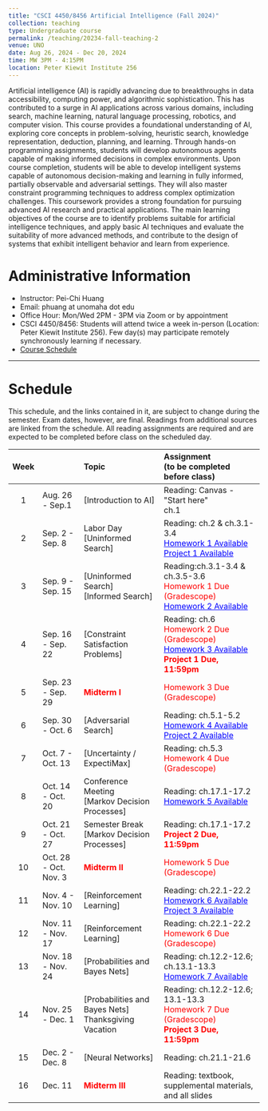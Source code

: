 ```yaml
---
title: "CSCI 4450/8456 Artificial Intelligence (Fall 2024)"
collection: teaching
type: Undergraduate course
permalink: /teaching/20234-fall-teaching-2
venue: UNO
date: Aug 26, 2024 - Dec 20, 2024
time: MW 3PM - 4:15PM
location: Peter Kiewit Institute 256 
---
```

Artificial intelligence (AI) is rapidly advancing due to breakthroughs in data accessibility, computing power, and algorithmic sophistication. This has contributed to a surge in AI applications across various domains, including search, machine learning, natural language processing, robotics, and computer vision. This course provides a foundational understanding of AI, exploring core concepts in problem-solving, heuristic search, knowledge representation, deduction, planning, and learning. Through hands-on programming assignments, students will develop autonomous agents capable of making informed decisions in complex environments. Upon course completion, students will be able to develop intelligent systems capable of autonomous decision-making and learning in fully informed, partially observable and adversarial settings. They will also master constraint programming techniques to address complex optimization challenges. This coursework provides a strong foundation for pursuing advanced AI research and practical applications. The main learning objectives of the course are to identify problems suitable for artificial intelligence techniques, and apply basic AI techniques and evaluate the suitability of more advanced methods, and contribute to the design of systems that exhibit intelligent behavior and learn from experience.

# Administrative Information
* Instructor: Pei-Chi Huang
* Email: phuang at unomaha dot edu
* Office Hour: Mon/Wed 2PM - 3PM via Zoom or by appointment
* CSCI 4450/8456: Students will attend twice a week in-person (Location: Peter Kiewit Institute 256). Few day(s) may participate remotely synchronously learning if necessary.
* [Course Schedule](#schedule)

---------------------------------------------------------------------------------------------------------------
# Schedule
This schedule, and the links contained in it, are subject to change during the semester. Exam dates, however, are final.
Readings from additional sources are linked from the schedule. All reading assignments are required and are expected to be completed before class on the scheduled day.



| Week |   	 |      		 Topic        		 | Assignment <br>(to be completed before class) |
|:----:|:----------|:------------------------------------|:----------------------------------------------|
| 1  |  Aug. 26  -   Sep.1  |   [Introduction to AI]  	 |     Reading: Canvas - "Start here"  <br> ch.1         |
| 2  |  Sep. 2  -   Sep. 8    |  Labor Day <br> [Uninformed Search]    	 |   Reading: ch.2 & ch.3.1-3.4  <br> <a href="" style="color:blue"> Homework 1 Available</a> <br> <a href="" style="color:blue">Project 1 Available</a> |
| 3  |  Sep. 9   -   Sep. 15   |  [Uninformed Search] <br>  [Informed Search]   | Reading:ch.3.1-3.4 & ch.3.5-3.6  <br> <span style="color:red"> Homework 1 Due (Gradescope)  <br> <a href="" style="color:blue"> Homework 2 Available</a>  |
| 4  |  Sep. 16  -   Sep. 22  |   [Constraint Satisfaction Problems]	 |   Reading:  ch.6    <br> <span style="color:red"> Homework 2 Due (Gradescope)  <br> <a href="" style="color:blue"> Homework 3 Available</a>  <br> <span style="color:red"> **Project 1 Due, 11:59pm**</span>  |
| 5  |  Sep. 23  -   Sep. 29  |   <span style="color:red"> **Midterm I** </span>	 |    <span style="color:red"> Homework 3 Due (Gradescope)    |
| 6  |  Sep. 30  -   Oct. 6  |   [Adversarial Search]  		 |   Reading: ch.5.1-5.2  <br> <a href="" style="color:blue"> Homework 4 Available</a>  <br> <a href="" style="color:blue">Project 2 Available</a>     |
| 7  |  Oct. 7  -   Oct. 13  	 |   [Uncertainty / ExpectiMax]  	 |    Reading: ch.5.3  <br>  <span style="color:red"> Homework 4 Due (Gradescope)  |
| 8  |  Oct. 14 - Oct. 20	|  Conference Meeting <br> [Markov Decision Processes]  |  Reading: ch.17.1-17.2 <br> <a href="" style="color:blue"> Homework 5 Available</a>  |
| 9    |   Oct. 21 - Oct. 27  |   Semester Break <br> [Markov Decision Processes]  |  Reading: ch.17.1-17.2  <br> <span style="color:red"> **Project 2 Due, 11:59pm**</span>   |
| 10  |  Oct. 28 - Oct. Nov. 3     |   <span style="color:red"> **Midterm II** </span>  |   <span style="color:red"> Homework 5 Due (Gradescope)       |
| 11  |   Nov. 4 - Nov. 10 	 |  [Reinforcement Learning]    |   Reading: ch.22.1-22.2  <br> <a href="" style="color:blue"> Homework 6 Available</a>  <br> <a href="" style="color:blue">Project 3 Available</a>    |
| 12  |   Nov. 11 - Nov. 17  |	[Reinforcement Learning]    |   Reading: ch.22.1-22.2 <br>   <span style="color:red"> Homework 6 Due (Gradescope)            |
| 13  |   Nov. 18  - Nov. 24  |  [Probabilities and Bayes Nets] |    Reading: ch.12.2-12.6; ch.13.1-13.3    <br> <a href="" style="color:blue"> Homework 7 Available</a>   	 |
| 14 |   Nov. 25 - Dec. 1   |  [Probabilities and Bayes Nets] <br>  Thanksgiving Vacation |    Reading: ch.12.2-12.6; 13.1-13.3   <br>   <span style="color:red"> Homework 7 Due (Gradescope)  <br> <span style="color:red"> **Project 3 Due, 11:59pm**</span>          |
| 15  | Dec. 2 - Dec. 8 	 |   [Neural Networks]		 |  Reading: ch.21.1-21.6         |
| 16  | Dec. 11  |   <span style="color:red"> **Midterm III** </span> | Reading: textbook, supplemental materials, and all slides |






